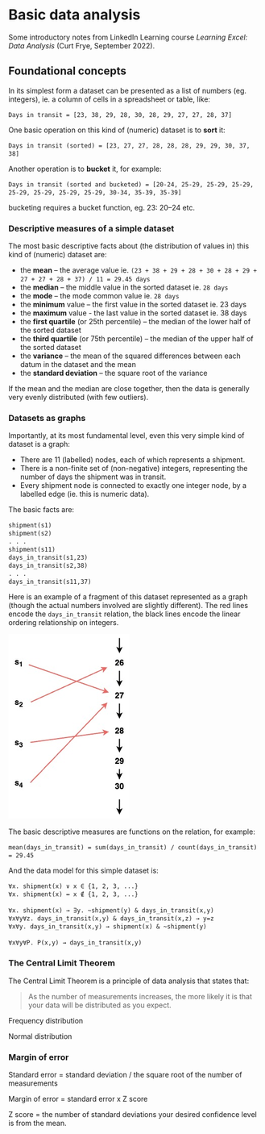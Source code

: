 # Basic data analysis

Some introductory notes from LinkedIn Learning course *Learning Excel: Data Analysis* (Curt Frye, September 2022).

## Foundational concepts

In its simplest form a dataset can be presented as a list of numbers (eg. integers), ie. a column of cells in a spreadsheet or table, like:

```
Days in transit = [23, 38, 29, 28, 30, 28, 29, 27, 27, 28, 37]
```

One basic operation on this kind of (numeric) dataset is to **sort** it:

```
Days in transit (sorted) = [23, 27, 27, 28, 28, 28, 29, 29, 30, 37, 38]
```

Another operation is to **bucket** it, for example:

```
Days in transit (sorted and bucketed) = [20-24, 25-29, 25-29, 25-29, 25-29, 25-29, 25-29, 25-29, 30-34, 35-39, 35-39]
```

bucketing requires a bucket function, eg. 23: 20–24 etc.

### Descriptive measures of a simple dataset

The most basic descriptive facts about (the distribution of values in) this kind of (numeric) dataset are:
- the **mean** – the average value ie. `(23 + 38 + 29 + 28 + 30 + 28 + 29 + 27 + 27 + 28 + 37) / 11 = 29.45 days`
- the **median** – the middle value in the sorted dataset ie. `28 days`
- the **mode** – the mode common value ie. `28 days`
- the **minimum** value – the first value in the sorted dataset ie. 23 days
- the **maximum** value - the last value in the sorted dataset ie. 38 days
- the **first quartile** (or 25th percentile) – the median of the lower half of the sorted dataset
- the **third quartile** (or 75th percentile) – the median of the upper half of the sorted dataset
- the **variance** – the mean of the squared differences between each datum in the dataset and the mean
- the **standard deviation** – the square root of the variance

If the mean and the median are close together, then the data is generally very evenly distributed (with few outliers).

### Datasets as graphs

Importantly, at its most fundamental level, even this very simple kind of dataset is a graph:
- There are 11 (labelled) nodes, each of which represents a shipment.
- There is a non-finite set of (non-negative) integers, representing the number of days the shipment was in transit.
- Every shipment node is connected to exactly one integer node, by a labelled edge (ie. this is numeric data).

The basic facts are:

```
shipment(s1)
shipment(s2)
. . .
shipment(s11)
days_in_transit(s1,23)
days_in_transit(s2,38)
. . .
days_in_transit(s11,37)
```

Here is an example of a fragment of this dataset represented as a graph (though the actual numbers involved are slightly different). The red lines encode the `days_in_transit` relation, the black lines encode the linear ordering relationship on integers.

![A simple model](simple-model.jpg)

The basic descriptive measures are functions on the relation, for example:

```
mean(days_in_transit) = sum(days_in_transit) / count(days_in_transit) = 29.45
```

And the data model for this simple dataset is:

```
∀x. shipment(x) ∨ x ∈ {1, 2, 3, ...}
∀x. shipment(x) ↔ x ∉ {1, 2, 3, ...}

∀x. shipment(x) → ∃y. ~shipment(y) & days_in_transit(x,y)
∀x∀y∀z. days_in_transit(x,y) & days_in_transit(x,z) → y=z
∀x∀y. days_in_transit(x,y) → shipment(x) & ~shipment(y)

∀x∀y∀P. P(x,y) → days_in_transit(x,y)
```

### The Central Limit Theorem

The Central Limit Theorem is a principle of data analysis that states that:

> As the number of measurements increases, the more likely it is that your data will be distributed as you expect.

Frequency distribution

Normal distribution

### Margin of error

Standard error = standard deviation / the square root of the number of measurements

Margin of error = standard error x Z score 

Z score = the number of standard deviations your desired confidence level is from the mean.





